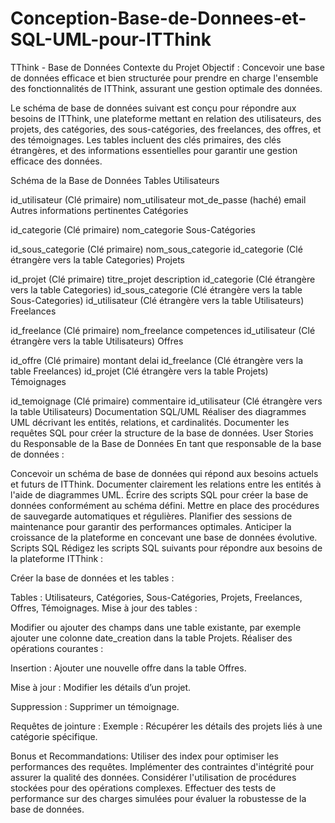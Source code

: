 # Conception-Base-de-Donnees-et-SQL-UML-pour-ITThink

TThink - Base de Données
Contexte du Projet
Objectif : Concevoir une base de données efficace et bien structurée pour prendre en charge l'ensemble des fonctionnalités de ITThink, assurant une gestion optimale des données.

Le schéma de base de données suivant est conçu pour répondre aux besoins de ITThink, une plateforme mettant en relation des utilisateurs, des projets, des catégories, des sous-catégories, des freelances, des offres, et des témoignages. Les tables incluent des clés primaires, des clés étrangères, et des informations essentielles pour garantir une gestion efficace des données.

Schéma de la Base de Données
Tables
Utilisateurs

id_utilisateur (Clé primaire)
nom_utilisateur
mot_de_passe (haché)
email
Autres informations pertinentes
Catégories

id_categorie (Clé primaire)
nom_categorie
Sous-Catégories

id_sous_categorie (Clé primaire)
nom_sous_categorie
id_categorie (Clé étrangère vers la table Categories)
Projets

id_projet (Clé primaire)
titre_projet
description
id_categorie (Clé étrangère vers la table Categories)
id_sous_categorie (Clé étrangère vers la table Sous-Categories)
id_utilisateur (Clé étrangère vers la table Utilisateurs)
Freelances

id_freelance (Clé primaire)
nom_freelance
competences
id_utilisateur (Clé étrangère vers la table Utilisateurs)
Offres

id_offre (Clé primaire)
montant
delai
id_freelance (Clé étrangère vers la table Freelances)
id_projet (Clé étrangère vers la table Projets)
Témoignages

id_temoignage (Clé primaire)
commentaire
id_utilisateur (Clé étrangère vers la table Utilisateurs)
Documentation SQL/UML
Réaliser des diagrammes UML décrivant les entités, relations, et cardinalités.
Documenter les requêtes SQL pour créer la structure de la base de données.
User Stories du Responsable de la Base de Données
En tant que responsable de la base de données :

Concevoir un schéma de base de données qui répond aux besoins actuels et futurs de ITThink.
Documenter clairement les relations entre les entités à l'aide de diagrammes UML.
Écrire des scripts SQL pour créer la base de données conformément au schéma défini.
Mettre en place des procédures de sauvegarde automatiques et régulières.
Planifier des sessions de maintenance pour garantir des performances optimales.
Anticiper la croissance de la plateforme en concevant une base de données évolutive.
Scripts SQL
Rédigez les scripts SQL suivants pour répondre aux besoins de la plateforme ITThink :

Créer la base de données et les tables :

Tables : Utilisateurs, Catégories, Sous-Catégories, Projets, Freelances, Offres, Témoignages.
Mise à jour des tables :

Modifier ou ajouter des champs dans une table existante, par exemple ajouter une colonne date_creation dans la table Projets.
Réaliser des opérations courantes :

Insertion : Ajouter une nouvelle offre dans la table Offres.

Mise à jour : Modifier les détails d’un projet.

Suppression : Supprimer un témoignage.

Requêtes de jointure :
Exemple : Récupérer les détails des projets liés à une catégorie spécifique.

Bonus et Recommandations:
Utiliser des index pour optimiser les performances des requêtes.
Implémenter des contraintes d'intégrité pour assurer la qualité des données.
Considérer l'utilisation de procédures stockées pour des opérations complexes.
Effectuer des tests de performance sur des charges simulées pour évaluer la robustesse de la base de données.
